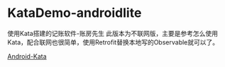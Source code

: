 # KataDemo-androidlite
使用Kata搭建的记账软件-账房先生
此版本为不联网版，主要是参考怎么使用Kata，配合联网也很简单，使用Retrofit替换本地写的Observable就可以了。

[Android-Kata](https://github.com/saiwu-bigkoo/Android-Kata)